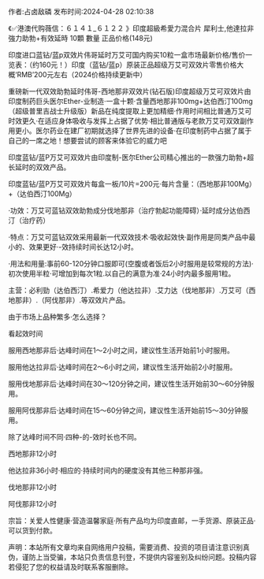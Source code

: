 <p>作者:占卤敌磷 发布时间:2024-04-28 02:10:38</p>
<p>《✅港澳代购薇信：６１４１_６１２２ 》印度超級希愛力混合片 犀利士,他達拉非 強力助勃+有效延時 10顆 數量 正品价格(148元) </p>
									<p>印度进口蓝钻/蓝p双效片伟哥延时万艾可国内购买10粒一盒市场最新价格/售价一览表：（约160元！）印度（蓝钻/蓝p）原装正品超级万艾可双效片零售价格大概‘RMB’200元左右（2024价格持续更新中）</p><p></p><p></p><p>重磅新一代双效助勃延时伟哥-西地那非双效片(钻石版)印度超级万艾可双效片由印度制药巨头医尔Ether-业制造·一盒十颗·含量西地那非100mg+达伯西汀100mg（超级普里吉战士升级版）新品在纯度提取上更加精细·作用时间相比普通万艾可时效更久·在适应身体吸收与发挥上占据了优势·相比普通版与老款万艾可双效副作用更小。医尔药业在建厂初期就选择了世界先进的设备·在印度制药中占据了属于自己的一席之地！想要尝试的顾客来体验它的威力吧</p><p></p><p></p><p>印度蓝钻/蓝P万艾可双效片由印度制-医尔Ether公司精心推出的一款强力助勃+超长延时的双效产品。</p><p>印度蓝钻/蓝P万艾可双效片每盒一板/10片=200元·每片含量：（西地那非100Mg）+（达伯西汀100Mg）</p><p>·功效：万艾可蓝钻双效助勃成分伐地那非（治疗勃起功能障碍）·延时成分达伯西汀（治疗药）</p><p>·特点：万艾可蓝钻双效采用最新一代双效技术·吸收起效快·副作用是同类产品中最小的、效果更好·-效持续时间长达12小时。</p><p>·用法和用量:事前60-120分钟口服即可(空腹或者饭后2小时服用是较常规的方法)·初次使用半粒·可增加到每次1粒.以自己的满意为准·24小时内最多服用1粒。</p><p></p><p>主营：必利勁（达伯西汀）.希爱力（他达拉非）.艾力达（伐地那非）.万艾可（西地那非）.（阿伐那非）.等双效片产品。</p><p>由于市场上品种繁多·怎么选择？</p><p>看起效时间</p><p>服用西地那非后·达峰时间在1～2小时之间，建议性生活开始前1小时服用。</p><p>服用他达拉非后·达峰时间在2～6小时之间，建议性生活开始前2小时服用。</p><p>服用伐地那非后·达峰时间在30～120分钟之间，建议性生活开始前30～60分钟服用。</p><p>服用阿伐那非后·达峰时间在15～60分钟之间，建议性生活开始前15～30分钟服用。</p><p>除了达峰时间不同·四种-的-效时长也不同。</p><p>西地那非12小时</p><p>他达拉非36小时·相应的·持续时间内的硬度没有其他三种那非强。</p><p>伐地那非12小时</p><p>阿伐那非12小时</p><p>宗旨：关爱人性健康·营造温馨家庭·所有产品均为印度直邮，一手货源、原装正品·可以货到付款。</p><p></p>				声明：本站所有文章均来自网络用户投稿，需要消费、投资的项目请注意识别真伪，谨防上当受骗，本站只负责信息刊登，不提供内容鉴别及纠纷问题。投稿内容若侵犯了您的权益请及时联系客服删除。				
